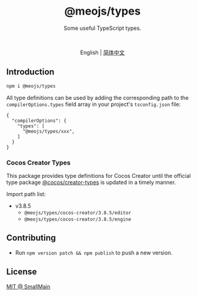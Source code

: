 <!-- <p align="center">
<img src="https://raw.githubusercontent.com/unocss/unocss/main/playground/public/icon-gray.svg" style="width:100px;" />
</p> -->

<h1 align="center">
@meojs/types
</h1>

<p align="center">
Some useful TypeScript types.
</p>

<!-- <br>
<p align="center">
<a href="https://unocss.dev/">Documentation</a> |
<a href="https://unocss.dev/play/">Playground</a>
</p>
<br> -->

<br>
<p align="center">
<span>English</span> |
<a href="./README_zh-CN.md">简体中文</a>
</p>

## Introduction

```bash
npm i @meojs/types
```

All type definitions can be used by adding the corresponding path to the `compilerOptions.types` field array in your project's `tsconfig.json` file:

```jsonc
{
  "compilerOptions": {
    "types": [
      "@meojs/types/xxx",
    ]
  }
}
```

### Cocos Creator Types

This package provides type definitions for Cocos Creator until the official type package [@cocos/creator-types](https://github.com/cocos/creator-types) is updated in a timely manner.

Import path list:

- v3.8.5
  - `@meojs/types/cocos-creator/3.8.5/editor`
  - `@meojs/types/cocos-creator/3.8.5/engine`

## Contributing

- Run `npm version patch && npm publish` to push a new version.

## License

[MIT @ SmallMain](./LICENSE)
